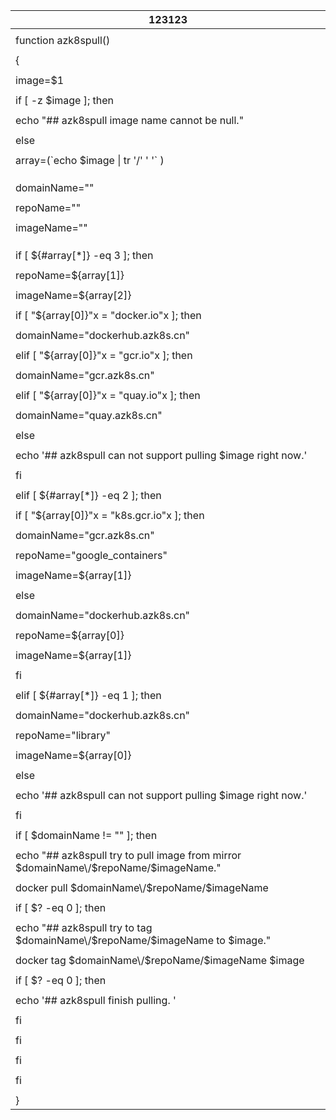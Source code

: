| 123123 |
| --- |
|  |
| function azk8spull\(\) |
|  |
| { |
|  |
| image=$1 |
|  |
| if \[ -z $image \]; then |
|  |
| echo "\#\# azk8spull image name cannot be null." |
|  |
| else |
|  |
| array=\(\`echo $image \| tr '\/' ' '\` \) |
|  |
|  |
|  |
| domainName="" |
|  |
| repoName="" |
|  |
| imageName="" |
|  |
|  |
|  |
| if \[ ${\#array\[\*\]} -eq 3 \]; then |
|  |
| repoName=${array\[1\]} |
|  |
| imageName=${array\[2\]} |
|  |
| if \[ "${array\[0\]}"x = "docker.io"x \]; then |
|  |
| domainName="dockerhub.azk8s.cn" |
|  |
| elif \[ "${array\[0\]}"x = "gcr.io"x \]; then |
|  |
| domainName="gcr.azk8s.cn" |
|  |
| elif \[ "${array\[0\]}"x = "quay.io"x \]; then |
|  |
| domainName="quay.azk8s.cn" |
|  |
| else |
|  |
| echo '\#\# azk8spull can not support pulling $image right now.' |
|  |
| fi |
|  |
| elif \[ ${\#array\[\*\]} -eq 2 \]; then |
|  |
| if \[ "${array\[0\]}"x = "k8s.gcr.io"x \]; then |
|  |
| domainName="gcr.azk8s.cn" |
|  |
| repoName="google\_containers" |
|  |
| imageName=${array\[1\]} |
|  |
| else |
|  |
| domainName="dockerhub.azk8s.cn" |
|  |
| repoName=${array\[0\]} |
|  |
| imageName=${array\[1\]} |
|  |
| fi |
|  |
| elif \[ ${\#array\[\*\]} -eq 1 \]; then |
|  |
| domainName="dockerhub.azk8s.cn" |
|  |
| repoName="library" |
|  |
| imageName=${array\[0\]} |
|  |
| else |
|  |
| echo '\#\# azk8spull can not support pulling $image right now.' |
|  |
| fi |
|  |
| if \[ $domainName != "" \]; then |
|  |
| echo "\#\# azk8spull try to pull image from mirror $domainName\/$repoName\/$imageName." |
|  |
| docker pull $domainName\/$repoName\/$imageName |
|  |
| if \[ $? -eq 0 \]; then |
|  |
| echo "\#\# azk8spull try to tag $domainName\/$repoName\/$imageName to $image." |
|  |
| docker tag $domainName\/$repoName\/$imageName $image |
|  |
| if \[ $? -eq 0 \]; then |
|  |
| echo '\#\# azk8spull finish pulling. ' |
|  |
| fi |
|  |
| fi |
|  |
| fi |
|  |
| fi |
|  |
| } |

